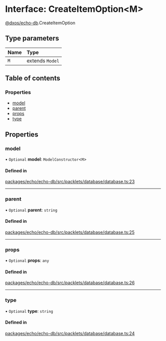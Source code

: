# Interface: CreateItemOption<M\>

[@dxos/echo-db](../modules/dxos_echo_db.md).CreateItemOption

## Type parameters

| Name | Type |
| :------ | :------ |
| `M` | extends `Model` |

## Table of contents

### Properties

- [model](dxos_echo_db.CreateItemOption.md#model)
- [parent](dxos_echo_db.CreateItemOption.md#parent)
- [props](dxos_echo_db.CreateItemOption.md#props)
- [type](dxos_echo_db.CreateItemOption.md#type)

## Properties

### model

• `Optional` **model**: `ModelConstructor`<`M`\>

#### Defined in

[packages/echo/echo-db/src/packlets/database/database.ts:23](https://github.com/dxos/dxos/blob/e3b936721/packages/echo/echo-db/src/packlets/database/database.ts#L23)

___

### parent

• `Optional` **parent**: `string`

#### Defined in

[packages/echo/echo-db/src/packlets/database/database.ts:25](https://github.com/dxos/dxos/blob/e3b936721/packages/echo/echo-db/src/packlets/database/database.ts#L25)

___

### props

• `Optional` **props**: `any`

#### Defined in

[packages/echo/echo-db/src/packlets/database/database.ts:26](https://github.com/dxos/dxos/blob/e3b936721/packages/echo/echo-db/src/packlets/database/database.ts#L26)

___

### type

• `Optional` **type**: `string`

#### Defined in

[packages/echo/echo-db/src/packlets/database/database.ts:24](https://github.com/dxos/dxos/blob/e3b936721/packages/echo/echo-db/src/packlets/database/database.ts#L24)
